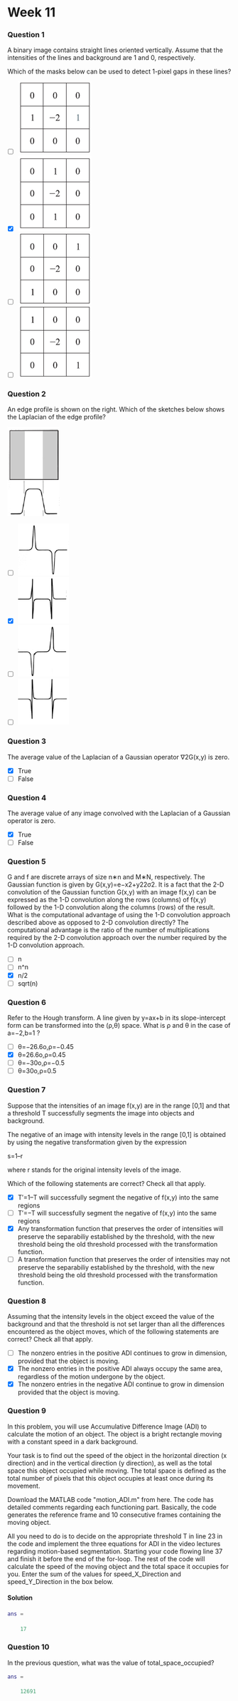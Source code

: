 # Week 11

### Question 1

A binary image contains straight lines oriented vertically. Assume that the intensities of the lines and background are 1 and 0, respectively.

Which of the masks below can be used to detect 1-pixel gaps in these lines?

- [ ] ![ans](q1_img1.png)
- [x] ![ans](q1_img2.png)
- [ ] ![ans](q1_img3.png)
- [ ] ![ans](q1_img4.png)

### Question 2

An edge profile is shown on the right. Which of the sketches below shows the Laplacian of the edge profile?

![ans](q2_img1.png)

- [ ] ![ans](q2_img2.png)
- [x] ![ans](q2_img3.png)
- [ ] ![ans](q2_img4.png)
- [ ] ![ans](q2_img5.png)

### Question 3

The average value of the Laplacian of a Gaussian operator ∇2G(x,y) is zero.

- [x] True
- [ ] False

### Question 4

The average value of any image convolved with the Laplacian of a Gaussian operator is zero.

- [x] True
- [ ] False

### Question 5

G and f are discrete arrays of size n∗n and M∗N, respectively. The Gaussian function is given by G(x,y)=e−x2+y22σ2. It is a fact that the 2-D convolution of the Gaussian function G(x,y) with an image f(x,y) can be expressed as the 1-D convolution along the rows (columns) of f(x,y) followed by the 1-D convolution along the columns (rows) of the result. What is the computational advantage of using the 1-D convolution approach described above as opposed to 2-D convolution directly? The computational advantage is the ratio of the number of multiplications required by the 2-D convolution approach over the number required by the 1-D convolution approach.

- [ ] n
- [ ] n^n
- [x] n/2
- [ ] sqrt(n)

### Question 6

Refer to the Hough transform. A line given by y=ax+b in its slope-intercept form can be transformed into the (ρ,θ) space. What is ρ and θ in the case of a=−2,b=1 ?

- [ ] θ=−26.6o,ρ=−0.45
- [x] θ=26.6o,ρ=0.45
- [ ] θ=−30o,ρ=−0.5
- [ ] θ=30o,ρ=0.5

### Question 7 

Suppose that the intensities of an image f(x,y) are in the range [0,1] and that a threshold T successfully segments the image into objects and background.

The negative of an image with intensity levels in the range [0,1] is obtained by using the negative transformation given by the expression

s=1–r

where r stands for the original intensity levels of the image.

Which of the following statements are correct? Check all that apply.

- [x] T′=1–T will successfully segment the negative of f(x,y) into the same regions
- [ ] T′=−T will successfully segment the negative of f(x,y) into the same regions
- [x] Any transformation function that preserves the order of intensities will preserve the separabiliy established by the threshold, with the new threshold being the old threshold processed with the transformation function.
- [ ] A transformation function that preserves the order of intensities may not preserve the separabiliy established by the threshold, with the new threshold being the old threshold processed with the transformation function.

### Question 8

Assuming that the intensity levels in the object exceed the value of the background and that the threshold is not set larger than all the differences encountered as the object moves, which of the following statements are correct? Check all that apply.

- [ ] The nonzero entries in the positive ADI continues to grow in dimension, provided that the object is moving.
- [x] The nonzero entries in the positive ADI always occupy the same area, regardless of the motion undergone by the object.
- [x] The nonzero entries in the negative ADI continue to grow in dimension provided that the object is moving.

### Question 9

In this problem, you will use Accumulative Difference Image (ADI) to calculate the motion of an object. The object is a bright rectangle moving with a constant speed in a dark background.

Your task is to find out the speed of the object in the horizontal direction (x direction) and in the vertical direction (y direction), as well as the total space this object occupied while moving. The total space is defined as the total number of pixels that this object occupies at least once during its movement.

Download the MATLAB code "motion_ADI.m" from here. The code has detailed comments regarding each functioning part. Basically, the code generates the reference frame and 10 consecutive frames containing the moving object.

All you need to do is to decide on the appropriate threshold T in line 23 in the code and implement the three equations for ADI in the video lectures regarding motion-based segmentation. Starting your code flowing line 37 and finish it before the end of the for-loop. The rest of the code will calculate the speed of the moving object and the total space it occupies for you. Enter the sum of the values for speed_X_Direction and speed_Y_Direction in the box below.

#### Solution

```matlab
ans =
    
    17
```

### Question 10

In the previous question, what was the value of total_space_occupied?

```matlab
ans =
    
    12691
```
